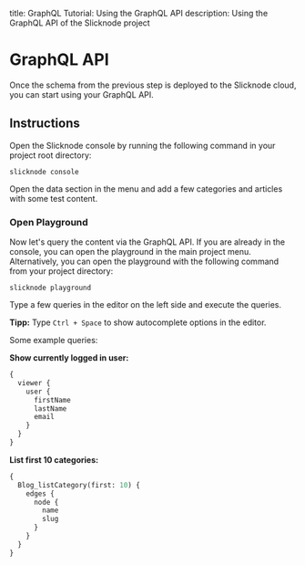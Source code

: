 title: GraphQL Tutorial: Using the GraphQL API
description: Using the GraphQL API of the Slicknode project

# GraphQL API

Once the schema from the previous step is deployed to the Slicknode cloud, you can start using
your GraphQL API.

## Instructions

Open the Slicknode console by running the following command in your project root directory:

    slicknode console

Open the data section in the menu and add a few categories and articles with some test content.

### Open Playground

Now let's query the content via the GraphQL API. If you are already in the console, you can
open the playground in the main project menu. Alternatively, you can open the playground
with the following command from your project directory:

    slicknode playground

Type a few queries in the editor on the left side and execute the queries.

**Tipp:** Type `Ctrl + Space` to show autocomplete options in the editor.

Some example queries:

**Show currently logged in user:**

```graphql
{
  viewer {
    user {
      firstName
      lastName
      email
    }
  }
}
```

**List first 10 categories:**

```graphql
{
  Blog_listCategory(first: 10) {
    edges {
      node {
        name
        slug
      }
    }
  }
}
```
